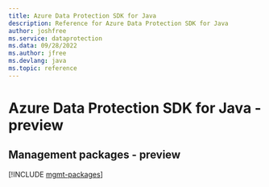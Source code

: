 ```yaml
---
title: Azure Data Protection SDK for Java
description: Reference for Azure Data Protection SDK for Java
author: joshfree
ms.service: dataprotection
ms.data: 09/28/2022
ms.author: jfree
ms.devlang: java
ms.topic: reference
---
```

# Azure Data Protection SDK for Java - preview

## Management packages - preview
[!INCLUDE [mgmt-packages](data-protection-mgmt-index.md)]